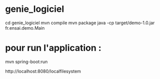 # genie_logiciel

cd genie_logiciel
mvn compile
mvn package
java -cp target/demo-1.0.jar fr.ensai.demo.Main

# pour run l'application :
mvn spring-boot:run

http://localhost:8080/localfilesystem